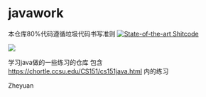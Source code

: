 # javawork

本仓库80%代码遵循垃圾代码书写准则
[![State-of-the-art Shitcode](https://img.shields.io/static/v1?label=State-of-the-art&message=Shitcode&color=7B5804)](https://github.com/trekhleb/state-of-the-art-shitcode)

[![](http://www.wtfpl.net/wp-content/uploads/2012/12/wtfpl-badge-4.png)](http://www.wtfpl.net/)


学习java做的一些练习的仓库
包含 https://chortle.ccsu.edu/CS151/cs151java.html 内的练习

Zheyuan
